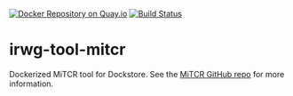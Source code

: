 [![Docker Repository on Quay.io](https://quay.io/repository/cri-iatlas/irwg-tool-mitcr/status "Docker Repository on Quay.io")](https://quay.io/repository/cri-iatlas/irwg-tool-mitcr)
[![Build Status](https://travis-ci.org/CRI-iAtlas/irwg-tool-mitcr.svg)](https://travis-ci.org/CRI-iAtlas/irwg-tool-mitcr)

# irwg-tool-mitcr
Dockerized MiTCR tool for Dockstore. See the [MiTCR GitHub repo](https://github.com/milaboratory/mitcr) for more information.
